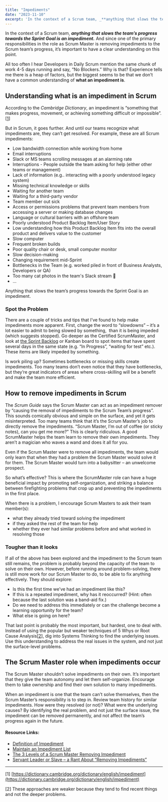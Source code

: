 ```yaml
---
title: "Impediments"
date: "2023-11-10"
excerpt: 'In the context of a Scrum team, _**anything that slows the team’s progress towards'
---
```


In the context of a Scrum team, _**anything that slows the team’s progress towards the Sprint Goal is an impediment.**_ And since one of the primary responsibilities in the role as Scrum Master is removing impediments to the Scrum team’s progress, it’s important to have a clear understanding on this point.

All too often I hear Developers in Daily Scrum mention the same chunk of work 4-5 days running and say, “No Blockers.” Why is that? Experience tells me there is a heap of factors, but the biggest seems to be that we don’t have a common understanding of **what an impediment is**.

## Understanding what is an impediment in Scrum

According to the _Cambridge Dictionary_, an impediment is “something that makes progress, movement, or achieving something difficult or impossible”.\[[1](#footnotes)\]

But in Scrum, it goes further. And until our teams recognize what impediments are, they can’t get resolved. For example, these are all Scrum impediments:

- Low bandwidth connection while working from home
- Email interruptions
- Slack or MS teams scrolling messages at an alarming rate
- Interruptions - People outside the team asking for help (either other teams or management)
- Lack of information (e.g.. interacting with a poorly understood legacy system)
- Missing technical knowledge or skills
- Waiting for another team
- Waiting for a third-party vendor
- Team member out sick
- Access or permissions problems that prevent team members from accessing a server or making database changes
- Language or cultural barriers with an offshore team
- Poorly understood Product Backlog Item/User Story
- Low understanding how this Product Backlog Item fits into the overall product and delivers value to the customer
- Slow computer
- Frequent broken builds
- Poor quality chair or desk, small computer monitor
- Slow decision-making
- Changing requirement mid-Sprint
- Bottlenecks in the Team (e.g. worked piled in front of Business Analysts, Developers or QA)
- Too many cat photos in the team's Slack stream 🙂
- …

Anything that slows the team’s progress towards the Sprint Goal is an impediment.

### Spot the Problem

There are a couple of tricks and tips that I’ve found to help make impediments more apparent. First, change the word to “slowdowns” – it’s a lot easier to admit to being slowed by something,  than it is being impeded (which suggests stopped). Go deeper as the Certified ScrumMaster, and look at [the Sprint Backlog](/blog/the-humble-sprint-backlog.html) or Kanban board to spot items that have spent several days in the same state (e.g. “In Progress”, “waiting for test” etc.). These items are likely impeded by something.

Is work piling up? Sometimes bottlenecks or missing skills create impediments. Too many teams don’t even notice that they have bottlenecks, but they’re great indicators of areas where cross-skilling will be a benefit and make the team more efficient.

## How to remove impediments in Scrum

The _Scrum Guide_ says the Scrum Master can act as an impediment remover by “causing the removal of impediments to the Scrum Team’s progress”. This sounds comically obvious and simple on the surface, and yet it gets misinterpreted. Too many teams think that it’s the Scrum Master’s job to directly remove the impediments. “Scrum Master, I’m out of coffee (or sticky notes), can you get me more?” This is clearly ridiculous. A good ScrumMaster helps the team learn to remove their own impediments. They aren’t a magician who waves a wand and does it all for you.

Even if the Scrum Master were to remove all impediments, the team would only learn that when they had a problem the Scrum Master would solve it for them. The Scrum Master would turn into a babysitter – an unwelcome prospect.

So what’s effective? This is where the ScrumMaster role can have a huge beneficial impact by promoting self-organization, and striking a balance between firefighting problems that crop up and preventing the impediments in the first place.

When there is a problem, I encourage Scrum Masters to ask their team member(s):

- what they already tried toward solving the impediment
- if they asked the rest of the team for help
- whether they ever had similar problems before and what worked in resolving those

### Tougher than it looks

If all of the above has been explored and the impediment to the Scrum team still remains, the problem is probably beyond the capacity of the team to solve on their own. However, before running around problem-solving, there is still more work for our Scrum Master to do, to be able to fix anything effectively. They should explore:

- Is this the first time we’ve had an impediment like this?
- If this is a repeated impediment, why has it reoccurred? (Hint: often because the last solution was a band-aid fix.)
- Do we need to address this immediately or can the challenge become a learning opportunity for the team?
- What else is going on here?

That last point is probably the most important, but hardest, one to deal with. Instead of using the popular but weaker techniques of 5 Whys or Root Cause Analysis\[[2](#footnotes)\], dig into Systems Thinking to find the underlying issues. Use this understanding to address the real issues in the system, and not just the surface-level problems.

## The Scrum Master role when impediments occur

The Scrum Master shouldn’t solve impediments on their own. It’s important that they give the team autonomy and let them self-organize. Encourage them to take ownership and find their own solution to many impediments.

When an impediment is one that the team can’t solve themselves, then the Scrum Master’s responsibility is to step in. Review team history for similar impediments. How were they resolved (or not)? What were the underlying causes? By identifying the real problem, and not just the surface issue, the impediment can be removed permanently, and not affect the team’s progress again in the future.

#### Resource Links:

- [Definition of Impediment](https://leanagiletraining.com/impediments/what-are-impediments/)
- [Maintain an Impediment List](https://sites.google.com/a/scrumplop.org/published-patterns/retrospective-pattern-language/impediment-list)
- [The 3 Levels of a Scrum Master Removing Impediment](https://www.jeremyjarrell.com/scrum-master-removing-impediments/)
- [Servant Leader or Slave – a Rant About “Removing Impediments”](https://www.adventureswithagile.com/2016/06/20/servant-leader-slave-rant-removing-impediments/)

* * *

\[1\] [https://dictionary.cambridge.org/dictionary/english/impediment](https://dictionary.cambridge.org/dictionary/english/impediment)

\[2\] These approaches are weaker because they tend to find recent things and not the deeper problems.
